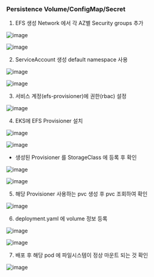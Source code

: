 
### Persistence Volume/ConfigMap/Secret
 1. EFS 생성 
   Network 에서 각 AZ별 Security groups 추가
  
  ![image](https://user-images.githubusercontent.com/49747084/210037806-42f1c94e-abe9-45c4-9e5c-c124c5e1bb21.png)
  
  ![image](https://user-images.githubusercontent.com/49747084/210037842-2ad25cc6-30d4-43bd-8d33-5591d5fb1627.png)


 2. ServiceAccount 생성
  default namespace 사용
  
  ![image](https://user-images.githubusercontent.com/121626006/210042218-a28fec1b-3035-46e3-9ecf-6055ca58be4e.png)
  
  ![image](https://user-images.githubusercontent.com/49747084/210038010-7421b7cb-f3d4-4ef2-b63a-379d33befcad.png)
  
3. 서비스 계정(efs-provisioner)에 권한(rbac) 설정
  
  ![image](https://user-images.githubusercontent.com/49747084/210038122-86a71c9e-e04d-452f-9b7d-e5ab9dd5a325.png)

 4.  EKS에 EFS Provisioner 설치
  
  ![image](https://user-images.githubusercontent.com/49747084/210038907-609bf464-a8e4-4ac4-9894-7bc11582331a.png)
  
  ![image](https://user-images.githubusercontent.com/49747084/210038972-9a73574d-1f4b-4de8-ae9e-33459de50ec9.png)
  
  - 생성된 Provisioner 를 StorageClass 에 등록 후 확인
   
   ![image](https://user-images.githubusercontent.com/49747084/210039004-ca1d25c4-ad74-4217-9e73-4e223acb3b05.png)
   
   ![image](https://user-images.githubusercontent.com/49747084/210039091-4b70c70c-fe5b-4f68-a5e6-225af00f5925.png)

 5. 해당 Provisioner 사용하는 pvc 생성 후 pvc 조회하여 확인
  
  ![image](https://user-images.githubusercontent.com/121626006/210041858-51bd876d-9955-44b6-8b0b-36345addcbd1.png)
 
 6. deployment.yaml 에 volume 정보 등록 
  
  ![image](https://user-images.githubusercontent.com/49747084/210039235-a78b8c67-fdbb-4a11-9bb0-4bf612b76c79.png)
  
  ![image](https://user-images.githubusercontent.com/49747084/210039277-f20fcaee-df2e-4222-8603-ddfd44135b04.png)

 7. 배포 후 해당 pod 에 파일시스템이 정상 마운트 되는 것 확인
  
  ![image](https://user-images.githubusercontent.com/49747084/210039374-6a976534-e3f4-49fe-9408-a35351ccd422.png)
